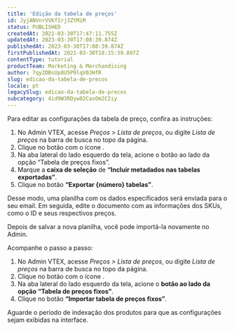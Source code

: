 ```yaml
---
title: 'Edição da tabela de preços'
id: JyjANVnrVVKfIrj3ZYMiM
status: PUBLISHED
createdAt: 2021-03-30T17:47:11.755Z
updatedAt: 2023-03-30T17:08:39.874Z
publishedAt: 2023-03-30T17:08:39.874Z
firstPublishedAt: 2021-03-30T18:15:39.897Z
contentType: tutorial
productTeam: Marketing & Merchandising
author: 7qy2DBsUp8U5P9lqV0JHfR
slug: edicao-da-tabela-de-precos
locale: pt
legacySlug: edicao-da-tabela-de-precos
subcategory: 4id9W3RDyw02CasOm2C2iy
---
```


Para editar as configurações da tabela de preço, confira as instruções:

1. No Admin VTEX, acesse *Preços > Lista de preços*, ou digite *Lista de preços* na barra de busca no topo da página.
2. Clique no botão com o ícone <i class="fas fa-download"></i>.
3. Na aba lateral do lado esquerdo da tela, acione o botão ao lado da opção “Tabela de preços fixos”.
4. Marque a __caixa de seleção__ de __“Incluir metadados nas tabelas exportadas”__.
5. Clique no botão __“Exportar {número} tabelas”__.

Desse modo, uma planilha com os dados especificados será enviada para o seu email. Em seguida, edite o documento com as informações dos SKUs, como o ID e seus respectivos preços. 

Depois de salvar a nova planilha, você pode importá-la novamente no Admin. 

Acompanhe o passo a passo: 

1. No Admin VTEX, acesse *Preços > Lista de preços*, ou digite *Lista de preços* na barra de busca no topo da página.
2. Clique no botão com o ícone <i class="fas fa-upload"></i>.
3. Na aba lateral do lado esquerdo da tela, acione o __botão ao lado da opção “Tabela de preços fixos”__.
4. Clique no botão __“Importar tabela de preços fixos”__.

Aguarde o período de indexação dos produtos para que as configurações sejam exibidas na interface. 
